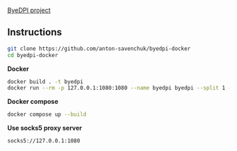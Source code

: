 [ByeDPI project](https://github.com/hufrea/byedpi)

## Instructions

```bash
git clone https://github.com/anton-savenchuk/byedpi-docker
cd byedpi-docker
```

**Docker**

```bash
docker build . -t byedpi
docker run --rm -p 127.0.0.1:1080:1080 --name byedpi byedpi --split 1 --oob 1 --fake 1 --ttl 1 -A torst --tlsrec 1+sni --debug 1 --auto=none
```

**Docker compose**

```bash
docker compose up --build
```

**Use socks5 proxy server**

```
socks5://127.0.0.1:1080
```
